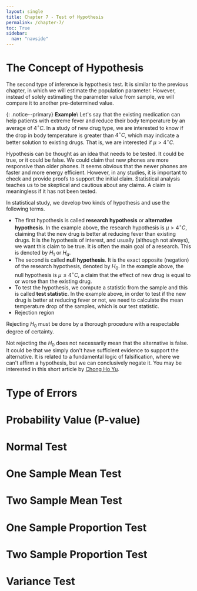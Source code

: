 ```yaml
---
layout: single
title: Chapter 7 - Test of Hypothesis
permalink: /chapter-7/
toc: True
sidebar:
  nav: "navside"
---
```


# The Concept of Hypothesis
The second type of inference is hypothesis test. It is similar to the previous chapter, in which we will estimate the population parameter. However, instead of solely estimating the parameter value from sample, we will compare it to another pre-determined value.

{: .notice--primary}
**Example**\\
Let's say that the existing medication can help patients with extreme fever and reduce their body temperature by an average of $4^{\circ}C$. In a study of new drug type, we are interested to know if the drop in body temperature is greater than $4^{\circ}C$, which may indicate a better solution to existing drugs. That is, we are interested if $\mu > 4^{\circ}C$.

Hypothesis can be thought as an idea that needs to be tested. It could be true, or it could be false. We could claim that new phones are more responsive than older phones. It seems obvious that the newer phones are faster and more energy efficient. However, in any studies, it is important to check and provide proofs to support the initial claim. Statistical analysis teaches us to be skeptical and cautious about any claims. A claim is meaningless if it has not been tested.

In statistical study, we develop two kinds of hypothesis and use the following terms.

- The first hypothesis is called **research hypothesis** or **alternative hypothesis**. In the example above, the research hypothesis is $\mu > 4^{\circ}C$, claiming that the new drug is better at reducing fever than existing drugs. It is the hypothesis of interest, and usually (although not always), we want this claim to be true. It is often the main goal of a research. This is denoted by $H_1$ or $H_a$.
- The second is called **null hypothesis**. It is the exact opposite (negation) of the research hypothesis, denoted by $H_0$. In the example above, the null hypothesis is $\mu \leq 4^{\circ}C$, a claim that the effect of new drug is equal to or worse than the existing drug.
- To test the hypothesis, we compute a statistic from the sample and this is called **test statistic**. In the example above, in order to test if the new drug is better at reducing fever or not, we need to calculate the mean temperature drop of the samples, which is our test statistic.
- Rejection region

Rejecting $H_0$ must be done by a thorough procedure with a respectable degree of certainty.

Not rejecting the $H_0$ does not necessarily mean that the alternative is false. It could be that we simply don't have sufficient evidence to support the alternative. It is related to a fundamental logic of falsification, where we can't affirm a hypothesis, but we can conclusively negate it. You may be interested in this short article by [Chong Ho Yu](https://www.creative-wisdom.com/computer/sas/hypothesis.html).


# Type of Errors

# Probability Value (P-value)

# Normal Test

# One Sample Mean Test

# Two Sample Mean Test

# One Sample Proportion Test

# Two Sample Proportion Test

# Variance Test